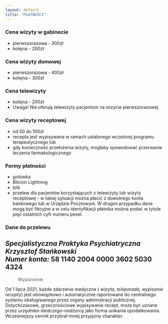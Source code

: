 ```yaml
---
layout: default
title: "PŁATNOŚCI"
---
```


### Cena wizyty w gabinecie
- pierwszorazowa - 300zł
- kolejna - 200zł

### Cena wizyty domowej
- pierwszorazowa - 400zł
- kolejna - 300zł

### Cena telewizyty
- kolejna - 200zł
- Uwaga! Nie oferuję telewizyty pacjentom na wizycie pierwszorazowej

### Cena wizyty receptowej
- od 50 do 100zł
- recepta jest wypisywana w ramach ustalonego wcześniej programu terapeutycznego
lub
- gdy konieczność przełożenia wizyty, mogłaby spowodować przerwanie leczenia farmakologicznego

### Formy płatności
* gotówka
* Bitcoin Lightning
* blik
* przelew dla pacjentów korzystających z telewizyty lub wizyty receptowej - w takiej sytuacji można płacić z dowolnego konta bankowego lub w Urzędzie Pocztowym. W drugim przypadku dane mogą być fikcyjne a w celu identyfikacji płatnika można podać w tytule pięć ostatnich cyfr numeru pesel.

### Dane do przelewu
**_Specjalistyczna Praktyka Psychiatryczna Krzysztof Stańkowski_**<br>
**_Numer konta:_ 58 1140 2004 0000 3602 5030 4324**<br> 
---

>Wyjaśnienie

Od 1 lipca 2021, każde zdarzenie medyczne ( _wizyta, teleporada, wypisanie recepty_) jest obowiązkowo i automatycznie raportowane do centralnego systemu obsługiwanego przez organy administracji publicznej. Dotychczasowe, grzecznościowe wypisywanie recept, może być uznane przez _urzędnika-śledczego-nadzorcę_ jako forma unikania opodatkowania. Wcześniejszy cennik przybrał mniej przyjazny charakter. 
